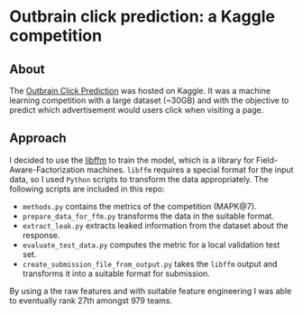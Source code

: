 # Outbrain click prediction: a Kaggle competition
## About
The [Outbrain Click Prediction](https://www.kaggle.com/c/outbrain-click-prediction)
was hosted on Kaggle. It was a machine learning competition with a large dataset (~30GB)
and with the objective to predict which advertisement would users click when
visiting a page.

## Approach
I decided to use the [libffm](https://github.com/guestwalk/libffm) to train 
the model, which is a library for Field-Aware-Factorization machines. `libffm`
requires a special format for the input data, so I used `Python` scripts to transform
the data appropriately. The following scripts are included in this repo:
* `methods.py` contains the metrics of the competition (MAPK@7).
* `prepare_data_for_ffm.py` transforms the data in the suitable format.
* `extract_leak.py` extracts leaked information from the dataset about the 
response.
* `evaluate_test_data.py` computes the metric for a local validation test set.
* `create_submission_file_from_output.py` takes the `libffm` output and
transforms it into a suitable format for submission.

By using a the raw features and with suitable feature engineering I was
able to eventually rank 27th amongst 979 teams.